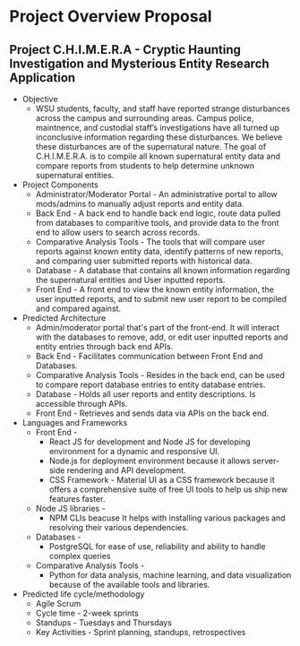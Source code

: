 # Project Overview Proposal

## Project C.H.I.M.E.R.A - Cryptic Haunting Investigation and Mysterious Entity Research Application

* Objective
  * WSU students, faculty, and staff have reported strange disturbances across the campus and surrounding areas. Campus police, maintnence, and custodial staff’s investigations have all turned up inconclusive information regarding these disturbances. We believe these disturbances are of the supernatural nature. The goal of C.H.I.M.E.R.A. is to compile all known supernatural entity data and compare reports from students to help determine unknown supernatural entities.
* Project Components
  * Administrator/Moderator Portal - An administrative portal to allow mods/admins to manually adjust reports and entity data.
  * Back End - A back end to handle back end logic, route data pulled from databases to comparitive tools, and provide data to the front end to allow users to search across records.
  * Comparative Analysis Tools - The tools that will compare user reports against known entity data, identify patterns of new reports, and comparing user submitted reports with historical data.
  * Database - A database that contains all known information regarding the supernatural entities and User inputted reports.
  * Front End - A front end to view the known entity information, the user inputted reports, and to submit new user report to be compiled and compared against.
* Predicted Architecture
    * Admin/moderator portal that's part of the front-end. It will interact with the databases to remove, add, or edit user inputted reports and entity entries through back end APIs.
    * Back End - Facilitates communication between Front End and Databases.
    * Comparative Analysis Tools - Resides in the back end, can be used to compare report database entries to entity database entries.
    * Database - Holds all user reports and entity descriptions. Is accessible through APIs.
    * Front End - Retrieves and sends data via APIs on the back end.
* Languages and Frameworks    
    * Front End - 
      - React JS for development and Node JS for developing environment for a dynamic and responsive UI.
      - Node.js for deployment environment because it allows server-side rendering and API development.
      - CSS Framework - Material UI as a CSS framework because it offers a comprehensive suite of free UI tools to help us ship new features faster.
    * Node JS libraries - 
      - NPM CLIs beacuse It helps with installing various packages and resolving their various dependencies.
    * Databases -
      - PostgreSQL for ease of use, reliability and ability to handle complex queries
    * Comparative Analysis Tools - 
      - Python for data analysis, machine learning, and data visualization because of the available tools and libraries.
* Predicted life cycle/methodology
    * Agile Scrum
    * Cycle time - 2-week sprints
    * Standups - Tuesdays and Thursdays
    * Key Activities - Sprint planning, standups, retrospectives
